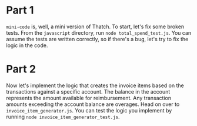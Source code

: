 # Part 1
`mini-code` is, well, a mini version of Thatch. To start, let's fix some broken tests. From the `javascript` directory, run `node total_spend_test.js`. You can assume the tests are written correctly, so if there's a bug, let's try to fix the logic in the code.

# Part 2
Now let's implement the logic that creates the invoice items based on the transactions against a specific account. The balance in the account represents the amount available for reimbursement. Any transaction amounts exceeding the account balance are overages. Head on over to `invoice_item_generator.js`. You can test the logic you implement by running `node invoice_item_generator_test.js`.
